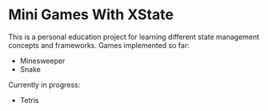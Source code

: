 # Mini Games With XState

This is a personal education project for learning different state management concepts and frameworks. Games implemented so far:

- Minesweeper
- Snake

Currently in progress:

- Tetris
